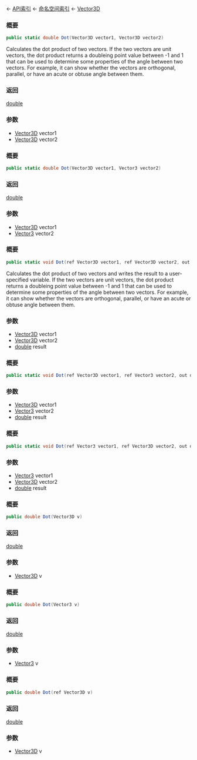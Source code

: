 ← [API索引](Api-Index) ← [命名空间索引](Namespace-Index) ← [Vector3D](VRageMath.Vector3D)

### 概要

```csharp
public static double Dot(Vector3D vector1, Vector3D vector2)
```

Calculates the dot product of two vectors. If the two vectors are unit vectors, the dot product returns a doubleing point value between -1 and 1 that can be used to determine some properties of the angle between two vectors. For example, it can show whether the vectors are orthogonal, parallel, or have an acute or obtuse angle between them.

### 返回

[double](https://docs.microsoft.com/en-us/dotnet/api/System.Double?view=netframework-4.6)

### 参数

* [Vector3D](VRageMath.Vector3D) vector1
* [Vector3D](VRageMath.Vector3D) vector2
### 概要

```csharp
public static double Dot(Vector3D vector1, Vector3 vector2)
```

### 返回

[double](https://docs.microsoft.com/en-us/dotnet/api/System.Double?view=netframework-4.6)

### 参数

* [Vector3D](VRageMath.Vector3D) vector1
* [Vector3](VRageMath.Vector3) vector2
### 概要

```csharp
public static void Dot(ref Vector3D vector1, ref Vector3D vector2, out double result)
```

Calculates the dot product of two vectors and writes the result to a user-specified variable. If the two vectors are unit vectors, the dot product returns a doubleing point value between -1 and 1 that can be used to determine some properties of the angle between two vectors. For example, it can show whether the vectors are orthogonal, parallel, or have an acute or obtuse angle between them.

### 参数

* [Vector3D](VRageMath.Vector3D) vector1
* [Vector3D](VRageMath.Vector3D) vector2
* [double](https://docs.microsoft.com/en-us/dotnet/api/System.Double?view=netframework-4.6) result
### 概要

```csharp
public static void Dot(ref Vector3D vector1, ref Vector3 vector2, out double result)
```

### 参数

* [Vector3D](VRageMath.Vector3D) vector1
* [Vector3](VRageMath.Vector3) vector2
* [double](https://docs.microsoft.com/en-us/dotnet/api/System.Double?view=netframework-4.6) result
### 概要

```csharp
public static void Dot(ref Vector3 vector1, ref Vector3D vector2, out double result)
```

### 参数

* [Vector3](VRageMath.Vector3) vector1
* [Vector3D](VRageMath.Vector3D) vector2
* [double](https://docs.microsoft.com/en-us/dotnet/api/System.Double?view=netframework-4.6) result
### 概要

```csharp
public double Dot(Vector3D v)
```

### 返回

[double](https://docs.microsoft.com/en-us/dotnet/api/System.Double?view=netframework-4.6)

### 参数

* [Vector3D](VRageMath.Vector3D) v
### 概要

```csharp
public double Dot(Vector3 v)
```

### 返回

[double](https://docs.microsoft.com/en-us/dotnet/api/System.Double?view=netframework-4.6)

### 参数

* [Vector3](VRageMath.Vector3) v
### 概要

```csharp
public double Dot(ref Vector3D v)
```

### 返回

[double](https://docs.microsoft.com/en-us/dotnet/api/System.Double?view=netframework-4.6)

### 参数

* [Vector3D](VRageMath.Vector3D) v

